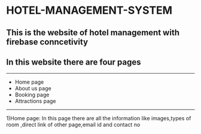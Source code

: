 # HOTEL-MANAGEMENT-SYSTEM
## This is the website  of hotel management with firebase conncetivity
## In this website there are four pages
____
-   Home page
-   About us page
-   Booking page
-   Attractions page
____
1)Home page: In this page there are all the information  like images,types of room ,direct link of other page,email id and  contact  no
